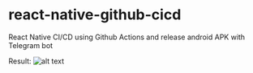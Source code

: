 # react-native-github-cicd
React Native CI/CD using Github Actions and release android APK with Telegram bot

Result:
![alt text](https://i.imgur.com/4rtsZJE.png)
